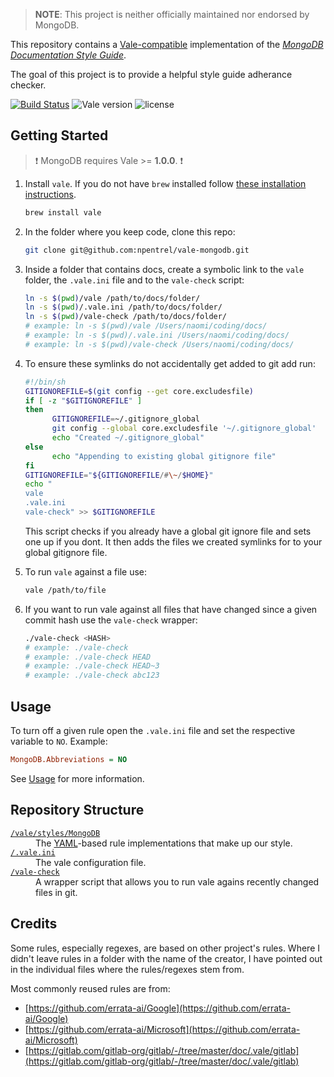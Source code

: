 > **NOTE**: This project is neither officially maintained nor endorsed by MongoDB.

This repository contains a [Vale-compatible](https://github.com/errata-ai/vale) implementation of the [*MongoDB Documentation Style Guide*](https://docs.mongodb.com/meta/style-guide/).

The goal of this project is to provide a helpful style guide adherance checker.

[![Build Status](https://travis-ci.org/errata-ai/Google.svg?branch=master)](https://travis-ci.org/errata-ai/Google) ![Vale version](https://img.shields.io/badge/vale-%3E%3D%20v1.0.0-blue.svg) ![license](https://img.shields.io/github/license/mashape/apistatus.svg)

## Getting Started

> :exclamation: MongoDB requires Vale >= **1.0.0**. :exclamation:

1. Install `vale`. If you do not have `brew` installed follow [these
   installation instructions](https://docs.errata.ai/vale/install).
   ```sh
   brew install vale
   ```
2. In the folder where you keep code, clone this repo:
   ```sh
   git clone git@github.com:npentrel/vale-mongodb.git
   ```
3. Inside a folder that contains docs, create a symbolic link to the `vale` folder, the `.vale.ini` file and to the `vale-check` script:

   ```sh
   ln -s $(pwd)/vale /path/to/docs/folder/
   ln -s $(pwd)/.vale.ini /path/to/docs/folder/
   ln -s $(pwd)/vale-check /path/to/docs/folder/
   # example: ln -s $(pwd)/vale /Users/naomi/coding/docs/
   # example: ln -s $(pwd)/.vale.ini /Users/naomi/coding/docs/
   # example: ln -s $(pwd)/vale-check /Users/naomi/coding/docs/
   ```
4. To ensure these symlinks do not accidentally get added to git add run:
   ```sh
   #!/bin/sh
   GITIGNOREFILE=$(git config --get core.excludesfile)
   if [ -z "$GITIGNOREFILE" ]
   then
         GITIGNOREFILE=~/.gitignore_global
         git config --global core.excludesfile '~/.gitignore_global'
         echo "Created ~/.gitignore_global"
   else
         echo "Appending to existing global gitignore file"
   fi
   GITIGNOREFILE="${GITIGNOREFILE/#\~/$HOME}"
   echo "
   vale
   .vale.ini
   vale-check" >> $GITIGNOREFILE
   ```

   This script checks if you already have a global git ignore file and
   sets one up if you dont. It then adds the files we created symlinks
   for to your global gitignore file.
5. To run `vale` against a file use:
   ```sh
   vale /path/to/file
   ```
6. If you want to run vale against all files that have changed since a given commit hash use the `vale-check` wrapper:
   ```sh
   ./vale-check <HASH>
   # example: ./vale-check
   # example: ./vale-check HEAD
   # example: ./vale-check HEAD~3
   # example: ./vale-check abc123
   ```

## Usage

To turn off a given rule open the `.vale.ini` file and set the respective variable to `NO`. Example:

```ini
MongoDB.Abbreviations = NO
```

See [Usage](https://github.com/errata-ai/vale/#usage) for more information.

## Repository Structure

<dl>
  <dt><a href="https://github.com/npentrel/vale-mongodb/tree/main/vale/styles/MongoDB"><code>/vale/styles/MongoDB</code></a></dt>
  <dd>The <a href="http://yaml.org/">YAML</a>-based rule implementations that make up our style.</dd>

  <dt><a href="https://github.com/npentrel/vale-mongodb/blob/main/.vale.ini"><code>/.vale.ini</code></a></dt>
  <dd>The vale configuration file.</dd>

  <dt><a href="https://github.com/npentrel/vale-mongodb/blob/main/vale-check"><code>/vale-check</code></a></dt>
  <dd>A wrapper script that allows you to run vale agains recently changed files in git.</dd>

</dl>

## Credits

Some rules, especially regexes, are based on other project's rules. Where I didn't leave rules in a folder with the name of the creator, I have pointed out in the individual
files where the rules/regexes stem from.

Most commonly reused rules are from:
- [https://github.com/errata-ai/Google](https://github.com/errata-ai/Google)
- [https://github.com/errata-ai/Microsoft](https://github.com/errata-ai/Microsoft)
- [https://gitlab.com/gitlab-org/gitlab/-/tree/master/doc/.vale/gitlab](https://gitlab.com/gitlab-org/gitlab/-/tree/master/doc/.vale/gitlab)
